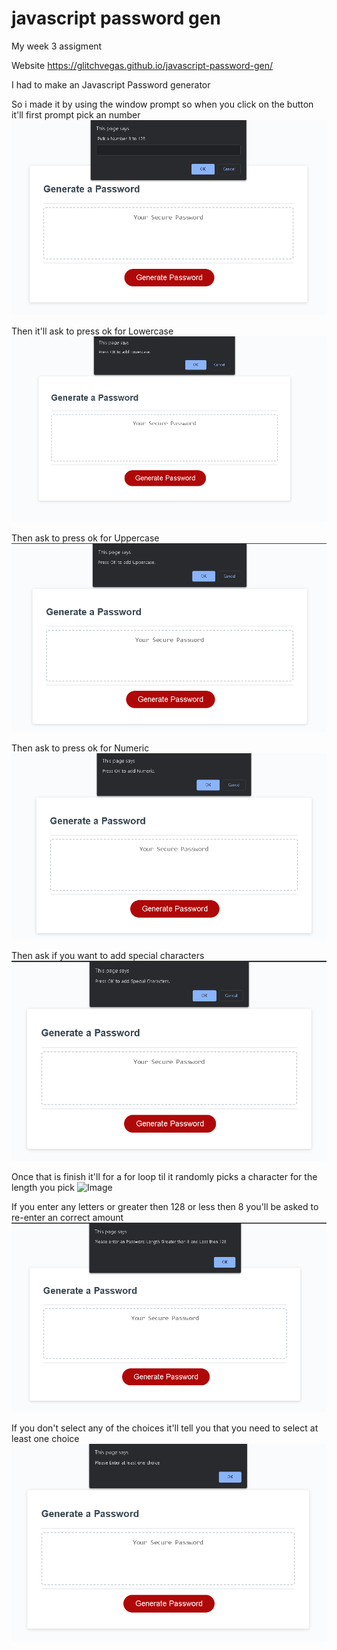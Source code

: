 # javascript password gen
My week 3 assigment 

Website https://glitchvegas.github.io/javascript-password-gen/

I had to make an Javascript Password generator 

So i made it by using the window prompt so when you click on the button it'll first prompt pick an number
![Image](Prompt1.png)

Then it'll ask to press ok for Lowercase
![Image](Prompt2.png)

Then ask to press ok for Uppercase
![Image](Prompt3.png)

Then ask to press ok for Numeric
![Image](Prompt4.png)

Then ask if you want to add special characters
![Image](Prompt5.png)

Once that is finish it'll for a for loop til it randomly picks a character for the length you pick
![Image](Finshed.png)

If you enter any letters or greater then 128 or less then 8 you'll be asked to re-enter an correct amount
![Image](Incorrect.png)

If you don't select any of the choices it'll tell you that you need to select at least one choice
![Image](Choice.png)
